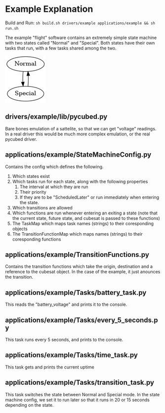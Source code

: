 # Example Explanation

Build and Run: `sh build.sh drivers/example applications/example && sh run.sh`

The example "flight" software contains an extremely simple state machine with two states called "Normal" and "Special". Both states have their own tasks that run, with a few tasks shared among the two. 

![State machine diagram going to and from Normal and Special mode](./example.png)

## drivers/example/lib/pycubed.py

Bare bones emulation of a sattelite, so that we can get "voltage" readings.
In a real driver this would be much more complex emulation, or the real pycubed driver.

## applications/example/StateMachineConfig.py

Contains the config which defines the following.
1. Which states exist
2. Which tasks run for each state, along with the following properties
    1. The interval at which they are run
    2. Their priority
    3. If they are to be "ScheduledLater" or run immediately when entering the state. 
3. Which transitions are allowed
4. Which functions are run whenever entering an exiting a state (note that the current state, future state, and cubesat is passed to these functions)
5. The TaskMap which maps task names (strings) to their coresponding objects
6. The TransitionFunctionMap which maps names (strings) to their coresponding functions

## applications/example/TransitionFunctions.py

Contains the transition functions which take the origin, destination and a reference to the cubesat object. In the case of the example, it just anounces the transition.

## applications/example/Tasks/battery_task.py

This reads the "battery_voltage" and prints it to the console.

## applications/example/Tasks/every_5_seconds.py

This task runs every 5 seconds, and prints to the console.

## applications/example/Tasks/time_task.py

This task gets and prints the current uptime

## applications/example/Tasks/transition_task.py

This task switches the state between Normal and Special mode.
In the state machine config, we set it to run later so that it runs in 20 or 15 seconds depending on the state.

